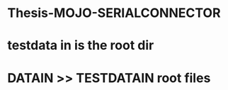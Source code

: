 # Thesis-MOJO-SERIALCONNECTOR


# testdata in is the root dir 


# DATAIN >> TESTDATAIN root files 
